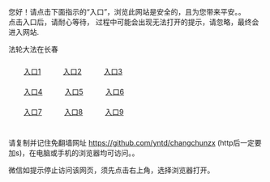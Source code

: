 您好！请点击下面指示的“入口”，浏览此网站是安全的，且为您带来平安。。 <br/>
点击入口后，请耐心等待， 过程中可能会出现无法打开的提示，请忽略，最终会进入网站. </br>

法轮大法在长春<br/>
<div style="padding:10px"><a style="margin:20px" target="_blank" href="https://d33806eeb4ew87.cloudfront.net/2Qpsp?cvfshqk" id="ccLink1" rel="nofollow">入口1</a> <a target="_blank" style="margin:20px" href="https://d3nsor1kd9u19o.cloudfront.net/2Qpsp?havmpls" id="ccLink2" rel="nofollow">入口2</a> <a style="margin:20px" target="_blank" href="https://d38qdr1d8wygcx.cloudfront.net/2Qpsp?ycbczsyx" id="ccLink3" rel="nofollow">入口3</a></div>

<div style="padding:10px" ><a style="margin:20px" target="_blank" href="https://d33806eeb4ew87.cloudfront.net/2Qpsp?cvfshqk" id="ccLink4" rel="nofollow">入口4</a> <a style="margin:20px" href="https://d3nsor1kd9u19o.cloudfront.net/2Qpsp?havmpls" target="_blank" id="ccLink5" rel="nofollow">入口5</a> <a style="margin:20px" href="https://d38qdr1d8wygcx.cloudfront.net/2Qpsp?ycbczsyx" target="_blank" id="ccLink6" rel="nofollow">入口6</a></div>

<div style="padding:10px"><a style="margin:20px" target="_blank" href="https://d33806eeb4ew87.cloudfront.net/2Qpsp?cvfshqk" id="ccLink7" rel="nofollow">入口7</a> <a style="margin:20px" href="https://d3nsor1kd9u19o.cloudfront.net/2Qpsp?havmpls" target="_blank" id="ccLink8" rel="nofollow">入口8</a> <a style="margin:20px" target="_blank" href="https://d38qdr1d8wygcx.cloudfront.net/2Qpsp?ycbczsyx" id="ccLink9" rel="nofollow">入口9</a></div>

<br/>



请复制并记住免翻墙网址 https://github.com/yntd/changchunzx (http后一定要加s)，在电脑或手机的浏览器均可访问。。<br/>

微信如提示停止访问该网页，须先点击右上角，选择浏览器打开。
